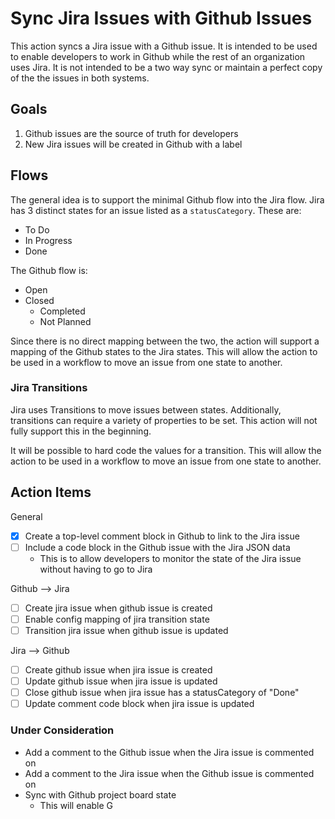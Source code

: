 # Sync Jira Issues with Github Issues

This action syncs a Jira issue with a Github issue. It is intended to be used to enable developers to work in Github
while the rest of an organization uses Jira. It is not intended to be a two way sync or maintain a perfect copy of the
the issues in both systems.

## Goals

1. Github issues are the source of truth for developers
2. New Jira issues will be created in Github with a label

## Flows

The general idea is to support the minimal Github flow into the Jira flow. Jira has 3 distinct states for an issue listed
as a `statusCategory`. These are:

- To Do
- In Progress
- Done

The Github flow is:

- Open
- Closed
  - Completed
  - Not Planned

Since there is no direct mapping between the two, the action will support a mapping of the Github states to the Jira
states. This will allow the action to be used in a workflow to move an issue from one state to another.

### Jira Transitions

Jira uses Transitions to move issues between states. Additionally, transitions can require a variety of properties to
be set. This action will not fully support this in the beginning.

It will be possible to hard code the values for a transition. This will allow the action to be used in a workflow to
move an issue from one state to another.

## Action Items

General

- [x] Create a top-level comment block in Github to link to the Jira issue
- [ ] Include a code block in the Github issue with the Jira JSON data
  - This is to allow developers to monitor the state of the Jira issue without having to go to Jira

Github --> Jira

- [ ] Create jira issue when github issue is created
- [ ] Enable config mapping of jira transition state
- [ ] Transition jira issue when github issue is updated

Jira --> Github

- [ ] Create github issue when jira issue is created
- [ ] Update github issue when jira issue is updated
- [ ] Close github issue when jira issue has a statusCategory of "Done"
- [ ] Update comment code block when jira issue is updated

### Under Consideration

- Add a comment to the Github issue when the Jira issue is commented on
- Add a comment to the Jira issue when the Github issue is commented on
- Sync with Github project board state
  - This will enable G
